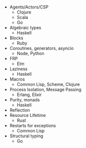 * Agents/Actors/CSP
  * Clojure
  * Scala
  * Go
* Algebraic types
  * Haskell
* Blocks
  * Ruby
* Coroutines, generators, asyncio
  * Node, Python
* FRP
  * Elm
* Laziness
  * Haskell
* Macros
  * Common Lisp, Scheme, Clojure
* Process Isolation, Message Passing
  * Erlang, Elixir
* Purity, monads
  * Haskell
* Reflection
* Resource Lifetime
  * Rust
* Restarts for exceptions
  * Common Lisp
* Structural typing
  * Go
